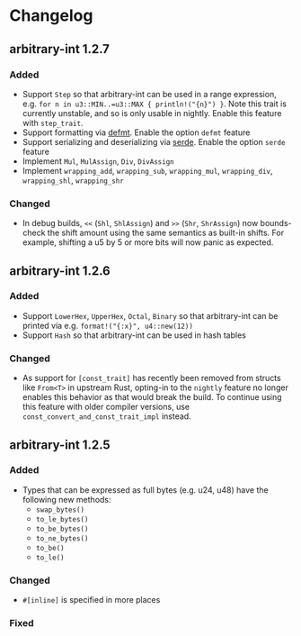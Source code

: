 # Changelog

## arbitrary-int 1.2.7

### Added

- Support `Step` so that arbitrary-int can be used in a range expression, e.g. `for n in u3::MIN..=u3::MAX { println!("{n}") }`. Note this trait is currently unstable, and so is only usable in nightly. Enable this feature with `step_trait`.
- Support formatting via [defmt](https://crates.io/crates/defmt). Enable the option `defmt` feature
- Support serializing and deserializing via [serde](https://crates.io/crates/serde). Enable the option `serde` feature
- Implement `Mul`, `MulAssign`, `Div`, `DivAssign`
- Implement `wrapping_add`, `wrapping_sub`, `wrapping_mul`, `wrapping_div`, `wrapping_shl`, `wrapping_shr`

### Changed
- In debug builds, `<<` (`Shl`, `ShlAssign`) and `>>` (`Shr`, `ShrAssign`) now bounds-check the shift amount using the same semantics as built-in shifts. For example, shifting a u5 by 5 or more bits will now panic as expected.

## arbitrary-int 1.2.6

### Added

- Support `LowerHex`, `UpperHex`, `Octal`, `Binary` so that arbitrary-int can be printed via e.g. `format!("{:x}", u4::new(12))`
- Support `Hash` so that arbitrary-int can be used in hash tables

### Changed

- As support for `[const_trait]` has recently been removed from structs like `From<T>` in upstream Rust, opting-in to the `nightly` feature no longer enables this behavior as that would break the build. To continue using this feature with older compiler versions, use `const_convert_and_const_trait_impl` instead.

## arbitrary-int 1.2.5

### Added

- Types that can be expressed as full bytes (e.g. u24, u48) have the following new methods:
    * `swap_bytes()`
    * `to_le_bytes()`
    * `to_be_bytes()`
    * `to_ne_bytes()`
    * `to_be()`
    * `to_le()`

### Changed

- `#[inline]` is specified in more places

### Fixed
